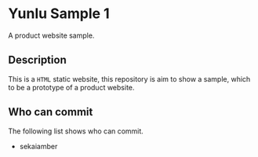 # Yunlu Sample 1
A product website sample.

## Description
This is a `HTML` static website, this repository is aim to show a sample, which to be a prototype of a product website.

## Who can commit
The following list shows who can commit.
* sekaiamber
